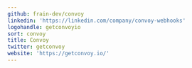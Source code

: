 ```yaml
---
github: frain-dev/convoy
linkedin: 'https://linkedin.com/company/convoy-webhooks'
logohandle: getconvoyio
sort: convoy
title: Convoy
twitter: getconvoy
website: 'https://getconvoy.io/'
---
```

